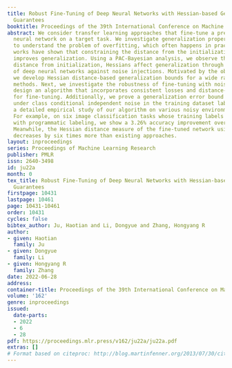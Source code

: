 ```yaml
---
title: Robust Fine-Tuning of Deep Neural Networks with Hessian-based Generalization
  Guarantees
booktitle: Proceedings of the 39th International Conference on Machine Learning
abstract: We consider transfer learning approaches that fine-tune a pretrained deep
  neural network on a target task. We investigate generalization properties of fine-tuning
  to understand the problem of overfitting, which often happens in practice. Previous
  works have shown that constraining the distance from the initialization of fine-tuning
  improves generalization. Using a PAC-Bayesian analysis, we observe that besides
  distance from initialization, Hessians affect generalization through the noise stability
  of deep neural networks against noise injections. Motivated by the observation,
  we develop Hessian distance-based generalization bounds for a wide range of fine-tuning
  methods. Next, we investigate the robustness of fine-tuning with noisy labels. We
  design an algorithm that incorporates consistent losses and distance-based regularization
  for fine-tuning. Additionally, we prove a generalization error bound of our algorithm
  under class conditional independent noise in the training dataset labels. We perform
  a detailed empirical study of our algorithm on various noisy environments and architectures.
  For example, on six image classification tasks whose training labels are generated
  with programmatic labeling, we show a 3.26% accuracy improvement over prior methods.
  Meanwhile, the Hessian distance measure of the fine-tuned network using our algorithm
  decreases by six times more than existing approaches.
layout: inproceedings
series: Proceedings of Machine Learning Research
publisher: PMLR
issn: 2640-3498
id: ju22a
month: 0
tex_title: Robust Fine-Tuning of Deep Neural Networks with Hessian-based Generalization
  Guarantees
firstpage: 10431
lastpage: 10461
page: 10431-10461
order: 10431
cycles: false
bibtex_author: Ju, Haotian and Li, Dongyue and Zhang, Hongyang R
author:
- given: Haotian
  family: Ju
- given: Dongyue
  family: Li
- given: Hongyang R
  family: Zhang
date: 2022-06-28
address:
container-title: Proceedings of the 39th International Conference on Machine Learning
volume: '162'
genre: inproceedings
issued:
  date-parts:
  - 2022
  - 6
  - 28
pdf: https://proceedings.mlr.press/v162/ju22a/ju22a.pdf
extras: []
# Format based on citeproc: http://blog.martinfenner.org/2013/07/30/citeproc-yaml-for-bibliographies/
---
```

